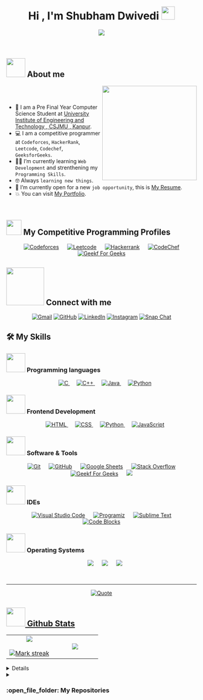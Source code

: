 <h1 align="center">Hi , I'm Shubham Dwivedi <img src="https://media.giphy.com/media/hvRJCLFzcasrR4ia7z/giphy.gif" width="35"></h1>
<p align="center">
  <a href="https://github.com/DenverCoder1/readme-typing-svg"><img src="https://readme-typing-svg.herokuapp.com?font=Time+New+Roman&color=%23C8BE25&size=25&center=true&vCenter=true&width=700&height=100&lines=Pre+Final+Year+Computer+Science+Student;Chhatrapati+Shahuji+Maharaj+University+Kanpur;Competitive+Programmer;Web+Developer;Always+learning+new+things"></a>
</p>


<br>

	
## <picture><img src = "https://github.com/7oSkaaa/7oSkaaa/blob/main/Images/about_me.gif?raw=true" width = 50px></picture> About me

<picture> <img align="right" src="https://github.com/7oSkaaa/7oSkaaa/blob/main/Images/Right_Side.gif?raw=true" width = 250px></picture>

<br><br>

- :school: I am a Pre Final Year Computer Science Student at [University Institute of Engineering and Technology , CSJMU , Kanpur](https://csjmu.ac.in/).
- :computer: I am a competitive programmer at `Codeforces`, `HackerRank`, `Leetcode`, `Codechef`, `GeeksforGeeks`.
- :student: I’m currently learning `Web Development` and strenthening my `Programming Skills`.
- :nerd_face: Always `learning new things`.
- :thinking: I’m currently open for a new `job opportunity`, this is [My Resume](https://drive.google.com/file/d/1c3cfOH9jOSD0kZfEH55S_VE0gCEYaGuZ/view?google_abuse=GOOGLE_ABUSE_EXEMPTION%3DID%3D81e065323f9a8516:TM%3D1705219987:C%3Dr:IP%3D2409:4089:ae03:c22f:b42c:3f78:c98c:ccc2-:S%3D4gmnwELIU-pT0zXPa3bRGbI%3B+path%3D/%3B+domain%3Dgoogle.com%3B+expires%3DSun,+14-Jan-2024+11:13:07+GMT).
- :boom: You can visit [My Portfolio](https://shubhamdwivedi.netlify.app/).
<br>


## <picture> <img src="https://github.com/7oSkaaa/7oSkaaa/blob/main/Images/competitive_programming_profile.png?raw=true" width=40> </picture> My Competitive Programming Profiles

<p align="center">
  &emsp;
    <a href="https://codeforces.com/profile/dwivedishubham545"><img alt = "Codeforces" src="https://img.shields.io/badge/codeforces%20-%231F8ACB.svg?style=plastic&logo=codeforces&logoColor=white" /></a>	
  &emsp;
    <a href="https://leetcode.com/dwivedishubham545/"><img alt = "Leetcode" src="https://img.shields.io/badge/leetcode%20-%23FFA116.svg?style=plastic&logo=leetcode&logoColor=black" /></a>
  &emsp;
    <a href="https://www.hackerrank.com/profile/dwivedishubham"><img alt = "Hackerrank" src="https://img.shields.io/badge/hackerrank-%232EC866.svg?style=plastic&logo=hackerrank&logoColor=white" /></a>
  &emsp;
    <a href="https://www.codechef.com/users/dwivedishubham"><img alt = "CodeChef" src="https://img.shields.io/badge/codechef-%235B4638.svg?style=plastic&logo=codechef&logoColor=white" /></a>
  &emsp;
  <a href="https://auth.geeksforgeeks.org/user/dwivedishr3yj"><img alt="Geekf For Geeks" src="https://img.shields.io/badge/geeksforgeeks-%230F9D58.svg?style=plastic&logo=geeksforgeeks&logoColor=white"></a>
 </p>

## <picture> <img src="https://github.com/7oSkaaa/7oSkaaa/blob/main/Images/Connect-with-me.gif?raw=true" width="100px"> </picture> Connect with me
<p align="center">
	<a href="dwivedishubham545@gmail.com"><img img src="https://img.shields.io/badge/gmail-%23EA4335.svg?style=plastic&logo=gmail&logoColor=white" alt="Gmail"/></a>
	<a href="https://github.com/dwivedishubham545"><img src="https://img.shields.io/badge/github-%23181717.svg?style=plastic&logo=github&logoColor=white" alt="GitHub"/></a>
	<a href="https://www.linkedin.com/in/dwivedishubham545/"><img src="https://img.shields.io/badge/linkedin-%230A66C2.svg?style=plastic&logo=linkedin&logoColor=white" alt="LinkedIn"/></a>
	<a href="https://www.instagram.com/dwivedishubham545/"><img src="https://img.shields.io/badge/instagram-%23E4405F.svg?style=plastic&logo=instagram&logoColor=white" alt="Instagram"/></a>
	<a href="#"><img src="https://img.shields.io/badge/snapchat-%23FFFC00.svg?style=plastic&logo=snapchat&logoColor=black" alt="Snap Chat"/></a>
</p>


## 🛠️ My Skills

### <picture> <img src = "https://github.com/7oSkaaa/7oSkaaa/blob/main/Images/Programming_Languages.gif?raw=true" width = 50px>  </picture> Programming languages

<p align="center"> 
  &emsp; 
  <a href="https://www.cprogramming.com/" target="_blank"> 
    <img alt="C" src="https://img.shields.io/badge/C%20-%232370ED.svg?style=plastic&logo=c&logoColor=white">
  </a> 
  &emsp;
  <a href="https://www.w3schools.com/cpp/" target="_blank"> 
    <img alt="C++" src="https://img.shields.io/badge/C++%20-%2300599C.svg?style=plastic&logo=c%2B%2B&logoColor=white">
  </a> 
  &emsp;
  <a href="https://www.java.com" target="_blank"> 
    <img alt="Java" src="https://img.shields.io/badge/Java-%23007396.svg?style=plastic&logo=java&logoColor=white">
  </a>
  &emsp;
   <a href="https://www.python.org" target="_blank">
    <img alt="Python" src="https://img.shields.io/badge/Python%20-%2314354C.svg?style=plastic&logo=python&logoColor=white">
  </a>
</p>

### <picture> <img src = "https://github.com/7oSkaaa/7oSkaaa/blob/main/Images/Front_End.gif?raw=true" width = 50px>  </picture> Frontend Development
<p align="center"> 
  &emsp; 
  <a href="https://www.w3.org/html/" target="_blank"> 
   <img alt="HTML" src="https://img.shields.io/badge/HTML5%20-%23E34F26.svg?style=plastic&logo=html5&logoColor=white">
  </a>   
  &emsp;
  <a href="https://www.w3schools.com/css/" target="_blank">
    <img alt="CSS" src="https://img.shields.io/badge/CSS%20-%231572B6.svg?style=plastic&logo=css3&logoColor=white">
  </a> 
  &emsp;
  <a href="https://www.python.org" target="_blank">
    <img alt="Python" src="https://img.shields.io/badge/react-%2361DAFB.svg?style=plastic&logo=React&logoColor=black">
  </a>
  &emsp;
  <a href="https://developer.mozilla.org/en-US/docs/Web/JavaScript" target="_blank"> 
     <img alt="JavaScript" src="https://img.shields.io/badge/JavaScript%20-%23F7DF1E.svg?style=plastic&logo=javascript&logoColor=black">
   </a>
</p>

 ### <picture> <img src = "https://github.com/7oSkaaa/7oSkaaa/blob/main/Images/Software_Tools.gif?raw=true" width = 50px>  </picture> Software & Tools
 
<p align="center">
  &emsp;
    <a href="#"><img alt="Git" src="https://img.shields.io/badge/Git%20-%23F05033.svg?style=plastic&logo=git&logoColor=white"></a>
  &emsp;
    <a href="#"><img alt="GitHub" src="https://img.shields.io/badge/github-%23181717.svg?style=plastic&logo=github&logoColor=white"></a>
  &emsp;
    <a href="#"><img alt="Google Sheets" src="https://img.shields.io/badge/Google%20Sheets%20-%2334A853.svg?style=plastic&logo=google%20sheets&logoColor=white"></a>
   &emsp;
    <a href="#"><img alt="Stack Overflow" src="https://img.shields.io/badge/-Stack%20Overflow-FE7A16?style=plastic&logo=stack-overflow&logoColor=white"></a>
  &emsp;
    <a href="#"><img alt="Geekf For Geeks" src="https://img.shields.io/badge/geeksforgeeks-%230F9D58.svg?style=plastic&logo=geeksforgeeks&logoColor=white"></a>
&emsp;
    <a href="#"><img src="https://img.shields.io/badge/mysql-%234479A1.svg?&style=plastic&logo=mysql&logoColor=white"/></a>
</p>

 ### <picture> <img src = "https://github.com/7oSkaaa/7oSkaaa/blob/main/Images/IDEs.gif?raw=true" width = 50px>  </picture> IDEs
 
<p align="center">
  &emsp;
    <a href="#"><img alt="Visual Studio Code" src="https://img.shields.io/badge/Visual%20Studio%20Code-0078d7.svg?style=plastic&logo=visual-studio-code&logoColor=white"></a>
  &emsp;
    <a href="#"><img alt="Programiz" src="https://img.shields.io/badge/Programiz-%2467595C.svg?&style=plastic&logo=programiz&logoColor=white"/></a>
  &emsp;
    <a href="#"><img alt="Sublime Text" src="https://img.shields.io/badge/sublime%20text-%23FF9800.svg?&style=plastic&logo=sublimetext&logoColor=white" /></a>
  &emsp;
    <a href="#"><img alt="Code Blocks" src="https://img.shields.io/badge/code%20blocks-%2341AD48.svg?&style=plastic&logo=codeblocks&logoColor=white" /></a>
 </p>

 ### <picture> <img src = "https://github.com/7oSkaaa/7oSkaaa/blob/main/Images/OS.gif?raw=true" width = 50px>  </picture> Operating Systems
 
<p align="center">
  &emsp;
    <a href="#"><img src="https://img.shields.io/badge/Linux-FCC624?style=plastic&logo=linux&logoColor=black"></a>
  &emsp;
    <a href="#"><img src="https://img.shields.io/badge/Ubuntu-E95420?style=plastic&logo=ubuntu&logoColor=white"></a>
  &emsp;
    <a href="#"><img src="https://img.shields.io/badge/Windows-0078D6?style=plastic&logo=windows&logoColor=white"></a>
 </p>

<br> 

---

<p align = "center">
	<a href="https://github.com/piyushsuthar/github-readme-quotes"> <img alt = "Quote" src="https://quotes-github-readme.vercel.app/api?type=horizontal&theme=tokyonight&animation=grow_out_in&quoteCategory=programming">
</p>

## <picture> <img src = "https://github.com/7oSkaaa/7oSkaaa/blob/main/Images/Statistics.gif?raw=true" width = 50px>  </picture> Github Stats

<p align="center">
  <!--- stats (start) -->
<table align="center">
<tr border="none">
<td width="50%" align="center">
  
  <img  align="center"  src="https://github-readme-stats.vercel.app/api?username=dwivedishubham545&theme=dark&show_icons=true&count_private=true" />
  <br></br>
  <img  title="🔥 Get streak stats for your profile at git.io/streak-stats" alt="Mark streak" src="https://github-readme-streak-stats.herokuapp.com/?user=dwivedishubham545&theme=dark&hide_border=false" /> 
</td>

<td width="50%" align="center">

  <img  align="center"  src="https://github-readme-stats.anuraghazra1.vercel.app/api/top-langs/?username=dwivedishubham545&theme=dark&hide_border=false&no-bg=true&no-frame=true&langs_count=10"/>
  
  </td>
</tr>
</table>
</p>

<details><summary> <h3> :trophy: Git profile Trophies </h3></summary>

----
	
<p align="center"> <a href="https://github.com/ryo-ma/github-profile-trophy"><img src="https://github-profile-trophy.vercel.app/?username=dwivedishubham545&layout=compact&theme=tokyonight&column=4&margin-w=15&margin-h=15" alt="dwivedishubham545" /></a> </p>

[![@dwivedishubham545's Holopin board](https://holopin.io/api/user/board?user=dwivedishubham545)](https://holopin.io/@dwivedishubham545)
	
</details>
	
<details><summary><h3> :open_file_folder: My Repositories </h3></summary>

----
	
<div>
  <p align="center">
	<a href="https://github.com/dwivedishubham545/Leetcode">
      		<img src="https://github-readme-stats.vercel.app/api/pin/?username=dwivedishubham545&repo=Leetcode&theme=tokyonight" alt="GitHub Stats" />
    	</a>
	<a href="https://github.com/dwivedishubham545/GeeksForGeeks">
      		<img src="https://github-readme-stats.vercel.app/api/pin/?username=dwivedishubham545&repo=GeeksForGeeks&theme=tokyonight" alt="GitHub Stats" />
    	</a>
    	<a href="https://github.com/dwivedishubham545/e-commerce">
      		<img src="https://github-readme-stats.vercel.app/api/pin/?username=dwivedishubham545&repo=e-commerce&theme=tokyonight" alt="GitHub Stats" />
    	</a>
    	<a href="https://github.com/dwivedishubham545/Travel">
      		<img src="https://github-readme-stats.vercel.app/api/pin/?username=dwivedishubham545&repo=Travel&theme=tokyonight" alt="GitHub Stats" />
    	</a>
    	<a href="https://github.com/dwivedishubham545/Portfolio">
      		<img src="https://github-readme-stats.vercel.app/api/pin/?username=dwivedishubham545&repo=Portfolio&theme=tokyonight" alt="GitHub Stats" />
    	</a>
	<a href="https://github.com/dwivedishubham545/Covid">
      		<img src="https://github-readme-stats.vercel.app/api/pin/?username=dwivedishubham545&repo=Covid&theme=tokyonight" alt="GitHub Stats" />
    	</a>
	<a href="https://github.com/dwivedishubham545/Weather-app">
      		<img src="https://github-readme-stats.vercel.app/api/pin/?username=dwivedishubham545&repo=Weather-app&theme=tokyonight" alt="GitHub Stats" />
    	</a>
	<a href="https://github.com/dwivedishubham545/Computer_Organisation-Gates-">
      		<img src="https://github-readme-stats.vercel.app/api/pin/?username=dwivedishubham545&repo=Computer_Organisation-Gates-&theme=tokyonight" alt="GitHub Stats"/>
  </a>
    <a href="https://github.com/dwivedishubham545/Computer-1-Computer-Organisation">
      		<img src="https://github-readme-stats.vercel.app/api/pin/?username=dwivedishubham545&repo=Computer-1-Computer-Organisation&theme=tokyonight" alt="GitHub Stats"/>
  </a>
    <a href="https://github.com/dwivedishubham545/Computer-2-Computer-Organisation">
      		<img src="https://github-readme-stats.vercel.app/api/pin/?username=dwivedishubham545&repo=Computer-2-Computer-Organisation&theme=tokyonight" alt="GitHub Stats"/>
  </a>
  </p>
</div>
</details>

</br></br>
